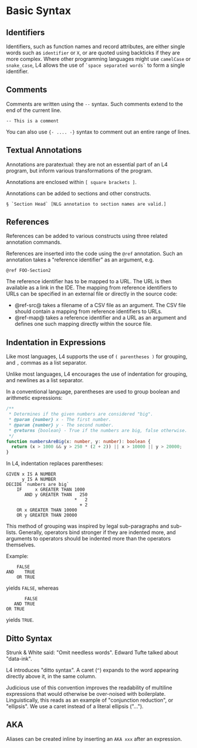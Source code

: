 # Basic Syntax

## Identifiers

Identifiers, such as function names and record attributes, are either single words such as `identifier` or `X`, or are quoted using backticks if they are more complex. Where other programming languages might use `camelCase` or `snake_case`, L4 allows the use of `` `space separated words` `` to form a single identifier.

## Comments

Comments are written using the `--` syntax. Such comments extend to the end of the current line.

```l4
-- This is a comment
```

You can also use `{- .... -}` syntax to comment out an entire range of lines.

## Textual Annotations

Annotations are paratextual: they are not an essential part of an L4
program, but inform various transformations of the program.

Annotations are enclosed within `[ square brackets ]`.

Annotations can be added to sections and other constructs.

```l4
§ `Section Head` [NLG annotation to section names are valid.]
```

## References

References can be added to various constructs using three
related annotation commands.

References are inserted into the code using the `@ref` annotation.
Such an annotation takes a "reference identifier" as an argument,
e.g.
```l4
@ref FOO-Section2
```

The reference identifier has to be mapped to a URL. The URL is then
available as a link in the IDE. The mapping from reference identifiers
to URLs can be specified in an external file or directly in the source
code:

- @ref-src@ takes a filename of a CSV file as an argument. The CSV
  file should contain a mapping from reference identifiers to URLs.
- @ref-map@ takes a reference identifier and a URL as an argument and
  defines one such mapping directly within the source file.

## Indentation in Expressions

Like most languages, L4 supports the use of `( parentheses )` for grouping, and `,` commas as a list separator.

Unlike most languages, L4 encourages the use of indentation for grouping, and newlines as a list separator.

In a conventional language, parentheses are used to group boolean and arithmetic expressions:

```typescript
/**
 * Determines if the given numbers are considered "big".
 * @param {number} x - The first number.
 * @param {number} y - The second number.
 * @returns {boolean} - True if the numbers are big, false otherwise.
 */
function numbersAreBig(x: number, y: number): boolean {
  return (x > 1000 && y > 250 * (2 + 2)) || x > 10000 || y > 20000;
}
```

In L4, indentation replaces parentheses:

```l4
GIVEN x IS A NUMBER
      y IS A NUMBER
DECIDE `numbers are big`
    IF     x GREATER THAN 1000
       AND y GREATER THAN   250
                          *   2
                            + 2
    OR x GREATER THAN 10000
    OR y GREATER THAN 20000
```

This method of grouping was inspired by legal sub-paragraphs and sub-lists. Generally, operators bind stronger
if they are indented more, and arguments to operators should be indented more than the operators themselves.

Example:
```l4
    FALSE
AND    TRUE
    OR TRUE
```
yields `FALSE`, whereas
```l4
       FALSE
   AND TRUE
OR TRUE
```
yields `TRUE`.

## Ditto Syntax

Strunk & White said: "Omit needless words". Edward Tufte talked about "data-ink".

L4 introduces "ditto syntax". A caret (`^`) expands to the word appearing directly above it, in the same column.

Judicious use of this convention improves the readability of multiline
expressions that would otherwise be over-noised with boilerplate.
Linguistically, this reads as an example of "conjunction reduction",
or "ellipsis". We use a caret instead of a literal ellipsis ("...").

## AKA

Aliases can be created inline by inserting an `AKA xxx` after an expression.
